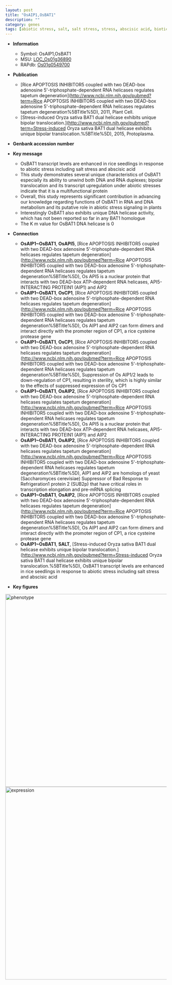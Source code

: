 ```yaml
---
layout: post
title: "OsAIP1,OsBAT1"
description: ""
category: genes
tags: [abiotic stress, salt, salt stress, stress, abscisic acid, biotic stress, seedlings, helicase]
---
```


* **Information**  
    + Symbol: OsAIP1,OsBAT1  
    + MSU: [LOC_Os01g36890](http://rice.plantbiology.msu.edu/cgi-bin/ORF_infopage.cgi?orf=LOC_Os01g36890)  
    + RAPdb: [Os01g0549700](http://rapdb.dna.affrc.go.jp/viewer/gbrowse_details/irgsp1?name=Os01g0549700)  

* **Publication**  
    + [Rice APOPTOSIS INHIBITOR5 coupled with two DEAD-box adenosine 5'-triphosphate-dependent RNA helicases regulates tapetum degeneration](http://www.ncbi.nlm.nih.gov/pubmed?term=Rice APOPTOSIS INHIBITOR5 coupled with two DEAD-box adenosine 5'-triphosphate-dependent RNA helicases regulates tapetum degeneration%5BTitle%5D), 2011, Plant Cell.
    + [Stress-induced Oryza sativa BAT1 dual helicase exhibits unique bipolar translocation.](http://www.ncbi.nlm.nih.gov/pubmed?term=Stress-induced Oryza sativa BAT1 dual helicase exhibits unique bipolar translocation.%5BTitle%5D), 2015, Protoplasma.

* **Genbank accession number**  

* **Key message**  
    + OsBAT1 transcript levels are enhanced in rice seedlings in response to abiotic stress including salt stress and abscisic acid
    + This study demonstrates several unique characteristics of OsBAT1 especially its ability to unwind both DNA and RNA duplexes; bipolar translocation and its transcript upregulation under abiotic stresses indicate that it is a multifunctional protein
    + Overall, this study represents significant contribution in advancing our knowledge regarding functions of OsBAT1 in RNA and DNA metabolism and its putative role in abiotic stress signaling in plants
    + Interestingly OsBAT1 also exhibits unique DNA helicase activity, which has not been reported so far in any BAT1 homologue
    + The K m value for OsBAT1 DNA helicase is 0

* **Connection**  
    + __OsAIP1~OsBAT1__, __OsAPI5__, [Rice APOPTOSIS INHIBITOR5 coupled with two DEAD-box adenosine 5'-triphosphate-dependent RNA helicases regulates tapetum degeneration](http://www.ncbi.nlm.nih.gov/pubmed?term=Rice APOPTOSIS INHIBITOR5 coupled with two DEAD-box adenosine 5'-triphosphate-dependent RNA helicases regulates tapetum degeneration%5BTitle%5D),  Os API5 is a nuclear protein that interacts with two DEAD-box ATP-dependent RNA helicases, API5-INTERACTING PROTEIN1 (AIP1) and AIP2
    + __OsAIP1~OsBAT1__, __OsCP1__, [Rice APOPTOSIS INHIBITOR5 coupled with two DEAD-box adenosine 5'-triphosphate-dependent RNA helicases regulates tapetum degeneration](http://www.ncbi.nlm.nih.gov/pubmed?term=Rice APOPTOSIS INHIBITOR5 coupled with two DEAD-box adenosine 5'-triphosphate-dependent RNA helicases regulates tapetum degeneration%5BTitle%5D),  Os AIP1 and AIP2 can form dimers and interact directly with the promoter region of CP1, a rice cysteine protease gene
    + __OsAIP1~OsBAT1__, __OsCP1__, [Rice APOPTOSIS INHIBITOR5 coupled with two DEAD-box adenosine 5'-triphosphate-dependent RNA helicases regulates tapetum degeneration](http://www.ncbi.nlm.nih.gov/pubmed?term=Rice APOPTOSIS INHIBITOR5 coupled with two DEAD-box adenosine 5'-triphosphate-dependent RNA helicases regulates tapetum degeneration%5BTitle%5D),  Suppression of Os AIP1/2 leads to down-regulation of CP1, resulting in sterility, which is highly similar to the effects of suppressed expression of Os CP1
    + __OsAIP1~OsBAT1__, __OsAIP2__, [Rice APOPTOSIS INHIBITOR5 coupled with two DEAD-box adenosine 5'-triphosphate-dependent RNA helicases regulates tapetum degeneration](http://www.ncbi.nlm.nih.gov/pubmed?term=Rice APOPTOSIS INHIBITOR5 coupled with two DEAD-box adenosine 5'-triphosphate-dependent RNA helicases regulates tapetum degeneration%5BTitle%5D),  Os API5 is a nuclear protein that interacts with two DEAD-box ATP-dependent RNA helicases, API5-INTERACTING PROTEIN1 (AIP1) and AIP2
    + __OsAIP1~OsBAT1__, __OsAIP2__, [Rice APOPTOSIS INHIBITOR5 coupled with two DEAD-box adenosine 5'-triphosphate-dependent RNA helicases regulates tapetum degeneration](http://www.ncbi.nlm.nih.gov/pubmed?term=Rice APOPTOSIS INHIBITOR5 coupled with two DEAD-box adenosine 5'-triphosphate-dependent RNA helicases regulates tapetum degeneration%5BTitle%5D),  AIP1 and AIP2 are homologs of yeast (Saccharomyces cerevisiae) Suppressor of Bad Response to Refrigeration1 protein 2 (SUB2p) that have critical roles in transcription elongation and pre-mRNA splicing
    + __OsAIP1~OsBAT1__, __OsAIP2__, [Rice APOPTOSIS INHIBITOR5 coupled with two DEAD-box adenosine 5'-triphosphate-dependent RNA helicases regulates tapetum degeneration](http://www.ncbi.nlm.nih.gov/pubmed?term=Rice APOPTOSIS INHIBITOR5 coupled with two DEAD-box adenosine 5'-triphosphate-dependent RNA helicases regulates tapetum degeneration%5BTitle%5D),  Os AIP1 and AIP2 can form dimers and interact directly with the promoter region of CP1, a rice cysteine protease gene
    + __OsAIP1~OsBAT1__, __SALT__, [Stress-induced Oryza sativa BAT1 dual helicase exhibits unique bipolar translocation.](http://www.ncbi.nlm.nih.gov/pubmed?term=Stress-induced Oryza sativa BAT1 dual helicase exhibits unique bipolar translocation.%5BTitle%5D),  OsBAT1 transcript levels are enhanced in rice seedlings in response to abiotic stress including salt stress and abscisic acid

* **Key figures**  
<img src="http://ricencode.github.io/images/OsAIP1-li.pheno.png" alt="phenotype"  style="width: 600px;"/>

<img src="http://ricencode.github.io/images/OsAIP1-li.exp.png" alt="expression"  style="width: 600px;"/>


